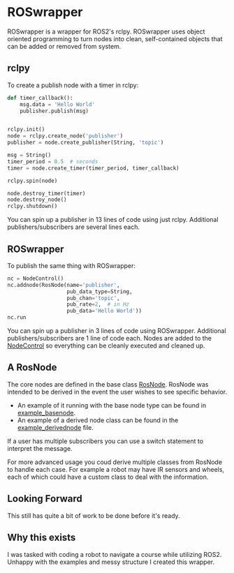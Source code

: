 # ROSwrapper
ROSwrapper is a wrapper for ROS2's rclpy. ROSwrapper uses object oriented programming to turn nodes into clean, self-contained objects that can be added or removed from system.

## rclpy
To create a publish node with a timer in rclpy:
```python
def timer_callback():
    msg.data = 'Hello World'
    publisher.publish(msg)


rclpy.init()
node = rclpy.create_node('publisher')
publisher = node.create_publisher(String, 'topic')

msg = String()
timer_period = 0.5  # seconds
timer = node.create_timer(timer_period, timer_callback)

rclpy.spin(node)

node.destroy_timer(timer)
node.destroy_node()
rclpy.shutdown()
```
You can spin up a publisher in 13 lines of code using just rclpy. Additional publishers/subscribers are several lines each.

## ROSwrapper
To publish the same thing with ROSwrapper:
```python
nc = NodeControl()
nc.addnode(RosNode(name='publisher',
                   pub_data_type=String,
                   pub_chan='topic',
                   pub_rate=2,  # in Hz
                   pub_data='Hello World'))
nc.run
```
You can spin up a publisher in 3 lines of code using ROSwrapper. Additional publishers/subscribers are 1 line of code each. Nodes are added to the [NodeControl](nodecontrol.py) so everything can be cleanly executed and cleaned up.

## A RosNode
The core nodes are defined in the base class [RosNode](rosnode.py). RosNode was intended to be derived in the event the user wishes to see specific behavior.

- An example of it running with the base node type can be found in [example_basenode](example_basenode.py). 
- An example of a derived node class can be found in the [example_derivednode](example_derivednode.py) file. 

If a user has multiple subscribers you can use a switch statement to interpret the message. 

For more advanced usage you coud derive multiple classes from RosNode to handle each case. For example a robot may have IR sensors and wheels, each of which could have a custom class to deal with the information.

## Looking Forward
This still has quite a bit of work to be done before it's ready.


## Why this exists
I was tasked with coding a robot to navigate a course while utilizing ROS2. Unhappy with the examples and messy structure I created this wrapper.
